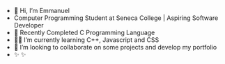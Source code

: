 - 👋 Hi, I’m Emmanuel
-  Computer Programming Student at Seneca College | Aspiring Software Developer
- 🌱 Recently Completed C Programming Language
-  👨‍💻 I’m currently learning C++, Javascript and CSS
- 🥅 I’m looking to collaborate on some projects and develop my portfolio
- ✨ ✨ 
